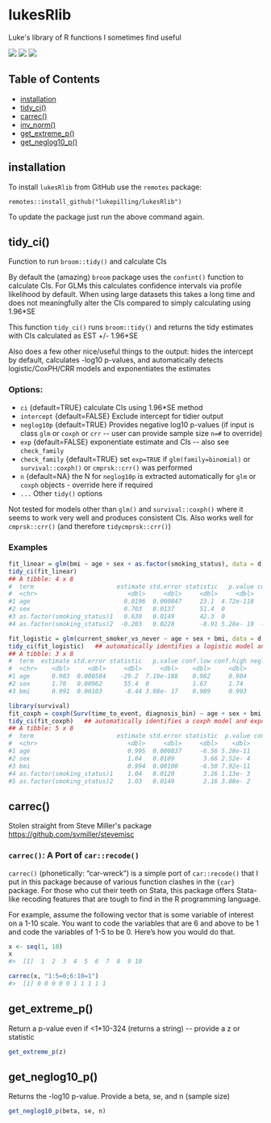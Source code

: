 # lukesRlib
Luke's library of R functions I sometimes find useful

[![](https://img.shields.io/badge/version-0.1.0-informational.svg)](https://github.com/lukepilling/lukesRlib)
[![](https://img.shields.io/github/last-commit/lukepilling/lukesRlib.svg)](https://github.com/lukepilling/lukesRlib/commits/master)
[![](https://img.shields.io/badge/lifecycle-experimental-9cf.svg)](https://www.tidyverse.org/lifecycle/#experimental)

## Table of Contents
  - [installation](#installation)
  - [tidy_ci()](#tidy_ci)
  - [carrec()](#carrec)
  - [inv_norm()](#inv_norm)
  - [get_extreme_p()](#get_extreme_p)
  - [get_neglog10_p()](#get_neglog10_p)

## installation
To install `lukesRlib` from GitHub use the `remotes` package:

`remotes::install_github("lukepilling/lukesRlib")`

To update the package just run the above command again.


## tidy_ci()
Function to run `broom::tidy()` and calculate CIs

By default the (amazing) `broom` package uses the `confint()` function to calculate CIs. For GLMs this calculates confidence intervals via profile likelihood by default. When using large datasets this takes a long time and does not meaningfully alter the CIs compared to simply calculating using 1.96*SE

This function `tidy_ci()` runs `broom::tidy()` and returns the tidy estimates with CIs calculated as EST +/- 1.96*SE

Also does a few other nice/useful things to the output: hides the intercept by default, calculates -log10 p-values, and automatically detects logistic/CoxPH/CRR models and exponentiates the estimates

### Options:
 - `ci` {default=TRUE} calculate CIs using 1.96*SE method
 - `intercept` {default=FALSE} Exclude intercept for tidier output
 - `neglog10p` {default=TRUE} Provides negative log10 p-values (if input is class `glm` or `coxph` or `crr` -- user can provide sample size `n=#` to override)
 - `exp` {default=FALSE} exponentiate estimate and CIs -- also see `check_family`
 - `check_family` {default=TRUE} set `exp=TRUE` if `glm(family=binomial)` or `survival::coxph()` or `cmprsk::crr()` was performed
 - `n` {default=NA} the N for `neglog10p` is extracted automatically for `glm` or `coxph` objects - override here if required
 - `...` Other `tidy()` options 

Not tested for models other than `glm()` and `survival::coxph()` where it seems to work very well and produces consistent CIs. Also works well for `cmprsk::crr()` (and therefore `tidycmprsk::crr()`)

### Examples

```R
fit_linear = glm(bmi ~ age + sex + as.factor(smoking_status), data = d)
tidy_ci(fit_linear)
## A tibble: 4 x 8
#  term                       estimate std.error statistic   p.value conf.low conf.high neglog10p
#  <chr>                         <dbl>     <dbl>     <dbl>     <dbl>    <dbl>     <dbl>     <dbl>
#1 age                          0.0196  0.000847     23.1  4.72e-118   0.0179    0.0212     117. 
#2 sex                          0.703   0.0137       51.4  0           0.676     0.729      574. 
#3 as.factor(smoking_status)1   0.630   0.0149       42.3  0           0.601     0.659      390. 
#4 as.factor(smoking_status)2  -0.203   0.0228       -8.91 5.28e- 19  -0.248    -0.159       18.3

fit_logistic = glm(current_smoker_vs_never ~ age + sex + bmi, data = d, family = binomial(link="logit"))
tidy_ci(fit_logistic)   ## automatically identifies a logistic model and exponentiates estimate/CIs
## A tibble: 3 x 8
#  term  estimate std.error statistic   p.value conf.low conf.high neglog10p
#  <chr>    <dbl>     <dbl>     <dbl>     <dbl>    <dbl>     <dbl>     <dbl>
#1 age      0.983  0.000584    -29.2  7.19e-188    0.982     0.984     187. 
#2 sex      1.70   0.00962      55.4  0            1.67      1.74      665. 
#3 bmi      0.991  0.00103      -8.44 3.08e- 17    0.989     0.993      16.5

library(survival)
fit_coxph = coxph(Surv(time_to_event, diagnosis_bin) ~ age + sex + bmi + as.factor(smoking_status), data = d)
tidy_ci(fit_coxph)   ## automatically identifies a coxph model and exponentiates estimate/CIs
## A tibble: 5 x 8
#  term                       estimate std.error statistic  p.value conf.low conf.high neglog10p
#  <chr>                         <dbl>     <dbl>     <dbl>    <dbl>    <dbl>     <dbl>     <dbl>
#1 age                           0.995  0.000837     -6.56 5.28e-11    0.993     0.996     10.3 
#2 sex                           1.04   0.0109        3.66 2.52e- 4    1.02      1.06       3.60
#3 bmi                           0.994  0.00100      -6.50 7.92e-11    0.992     0.995     10.1 
#4 as.factor(smoking_status)1    1.04   0.0120        3.26 1.13e- 3    1.02      1.06       2.95
#5 as.factor(smoking_status)2    1.03   0.0149        2.16 3.08e- 2    1.00      1.06       1.51
```

## carrec()

Stolen straight from Steve Miller's package https://github.com/svmiller/stevemisc

### `carrec()`: A Port of `car::recode()`

`carrec()` (phonetically: “car-wreck”) is a simple port of
`car::recode()` that I put in this package because of various function
clashes in the `{car}` package. For those who cut their teeth on Stata,
this package offers Stata-like recoding features that are tough to find
in the R programming language.

For example, assume the following vector that is some variable of
interest on a 1-10 scale. You want to code the variables that are 6 and
above to be 1 and code the variables of 1-5 to be 0. Here’s how you
would do that.

``` r
x <- seq(1, 10)
x
#>  [1]  1  2  3  4  5  6  7  8  9 10

carrec(x, "1:5=0;6:10=1")
#>  [1] 0 0 0 0 0 1 1 1 1 1
```

## get_extreme_p()

Return a p-value even if <1*10-324 (returns a string) -- provide a z or statistic

```r
get_extreme_p(z)
```

## get_neglog10_p()

Returns the -log10 p-value. Provide a beta, se, and n (sample size)

```r
get_neglog10_p(beta, se, n)
```
